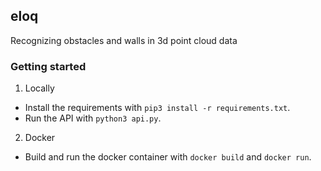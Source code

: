 ## eloq

Recognizing obstacles and walls in 3d point cloud data

### Getting started

1. Locally

* Install the requirements with `pip3 install -r requirements.txt`.
* Run the API with `python3 api.py`.

2. Docker

* Build and run the docker container with `docker build` and `docker run`.
